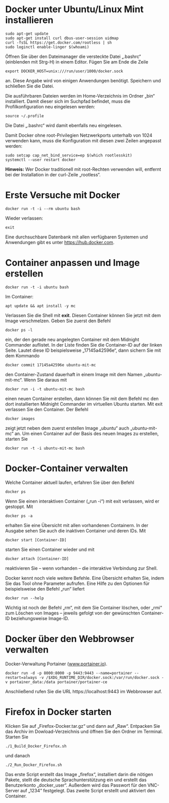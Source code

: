 # Docker unter Ubuntu/Linux Mint installieren

```
sudo apt-get update
sudo apt-get install curl dbus-user-session uidmap
curl -fsSL https://get.docker.com/rootless | sh
sudo loginctl enable-linger $(whoami)
```
Öffnen Sie über den Dateimanager die versteckte Datei „.bashrc“ (einblenden mit Strg-H) in einem Editor. Fügen Sie am Ende die Zeile
```
export DOCKER_HOST=unix:///run/user/1000/docker.sock
```
an. Diese Angabe wird von einigen Anwendungen benötigt. Speichern und schließen Sie die Datei.

Die ausführbaren Dateien werden im Home-Verzeichnis im Ordner „bin“ installiert. Damit dieser sich im Suchpfad befindet, muss die Profilkonfiguration neu eingelesen werden:
```
source ~/.profile
```
Die Datei „.bashrc“ wird damit ebenfalls neu eingelesen.

Damit Docker ohne root-Privilegien Netzwerkports unterhalb von 1024 verwenden kann, muss die Konfiguration mit diesen zwei Zeilen angepasst werden:
```
sudo setcap cap_net_bind_service=ep $(which rootlesskit)
systemctl --user restart docker
```
**Hinweis:** Wer Docker traditionell mit root-Rechten verwenden will, entfernt bei der Installation in der curl-Zeile „rootless“.

# Erste Versuche mit Docker
```
docker run -t -i --rm ubuntu bash
```
Wieder verlassen:
```
exit
```
Eine durchsuchbare Datenbank mit allen verfügbaren Systemen und Anwendungen gibt es unter https://hub.docker.com.

# Container anpassen und Image erstellen
```
docker run -t -i ubuntu bash
```
Im Container:
```
apt update && apt install -y mc
```
Verlassen Sie die Shell mit **exit**. Diesen Container können Sie jetzt mit dem Image verschmelzen. Geben Sie zuerst den Befehl
```
docker ps -l
```
ein, der den gerade neu angelegten Container mit dem Midnight Commander auflistet. In der Liste finden Sie die Container-ID auf der linken Seite. Lautet diese ID beispielsweise „17145a42596e“, dann sichern Sie mit dem Kommando
```
docker commit 17145a42596e ubuntu-mit-mc
```
den Container-Zustand dauerhaft in einem Image mit dem Namen „ubuntu-mit-mc“. Wenn Sie daraus mit
```
docker run -i -t ubuntu-mit-mc bash
```
einen neuen Container erstellen, dann können Sie mit dem Befehl mc den dort installierten Midnight Commander im virtuellen Ubuntu starten. Mit exit verlassen Sie den Container. Der Befehl
```
docker images
```
zeigt jetzt neben dem zuerst erstellen Image „ubuntu“ auch „ubuntu-mit-mc“ an. Um einen Container auf der Basis des neuen Images zu erstellen, starten Sie 
```
docker run -t -i ubuntu-mit-mc bash
```
# Docker-Container verwalten
Welche Container aktuell laufen, erfahren Sie über den Befehl
```
docker ps
```
Wenn Sie einen interaktiven Container („run -i“) mit exit verlassen, wird er gestoppt. Mit
```
docker ps -a
```
erhalten Sie eine Übersicht mit allen vorhandenen Containern. In der Ausgabe sehen Sie auch die inaktiven Container und deren IDs. Mit 
```
docker start [Container-ID]
```
starten Sie einen Container wieder und mit
```
docker attach [Container-ID]
```
reaktivieren Sie – wenn vorhanden – die interaktive Verbindung zur Shell.

Docker kennt noch viele weitere Befehle. Eine Übersicht erhalten Sie, indem Sie das Tool ohne Parameter aufrufen. Eine Hilfe zu den Optionen für beispielsweise den Befehl „run“ liefert
```
docker run --help
```
Wichtig ist noch der Befehl „rm“, mit dem Sie Container löschen, oder „rmi“ zum Löschen von Images – jeweils gefolgt von der gewünschten Container-ID beziehungsweise Image-ID.

# Docker über den Webbrowser verwalten
Docker-Verwaltung Portainer (www.portainer.io).
```
docker run -d -p 8000:8000 -p 9443:9443 --name=portainer --restart=always -v /$XDG_RUNTIME_DIR/docker.sock:/var/run/docker.sock -v portainer_data:/data portainer/portainer-ce
```
Anschließend rufen Sie die URL https://localhost:9443 im Webbrowser auf. 

# Firefox in Docker starten
Klicken Sie auf „Firefox-Docker.tar.gz“ und dann auf „Raw“. Entpacken Sie das Archiv im Dowload-Verzeichnis und öffnen Sie den Ordner im Terminal. Starten Sie 
```
./1_Build_Docker_Firefox.sh
```
und danach
```
./2_Run_Docker_Firefox.sh
```
Das erste Script erstellt das Image „firefox“, installiert darin die nötigen Pakete, stellt die deutsche Sprachunterstützung ein und erstellt das Benutzerkonto „docker_user“. Außerdem wird das Passwort für den VNC-Server auf „1234“ festgelegt. Das zweite Script erstellt und aktiviert den Container.
